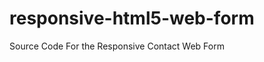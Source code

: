 responsive-html5-web-form
=========================

Source Code For the Responsive Contact Web Form
